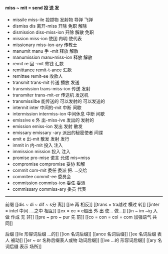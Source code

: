 #### miss ~ mit = send 投 送 发

- missile miss-ile 投掷物 发射物 导弹 飞弹
- dismiss dis 离开-miss 开除 免职 解除
- dismission diss-miss-ion 开除 解散 免职
- mission miss-ion 使团 冉明 使代表
- missionary miss-ion-ary 传教士
- manumit manu 手 -mit 释放 解散
- manumission manu-miss-ion 释放 解散
- remit re 回 -mit 寄钱 汇款 
- remittance remit-t-ance 汇款
- remittee remit-ee 收款人
- transmit trans-mit 传送 播放 发送
- transmission trans-miss-ion 传送 发射
- transmiter trans-mit-er 传送机 发送机
- transmissilbe 能传送的 可以发射的 可以发送的
- intermit inter 中间的-mit  中断 间歇  
- intermission intermiss-ion 中间休息 中断 间歇
- emissive e 外 出-miss-ive 发出的 发射的 
- emission emiss-ion  发出  发射 散发
- emissary emissary -ary 派出的秘密使者 间谍
- emit e 出-mit 散发 发射 发行
- immit in 内-mit 投入 注入
- immission mission 投入 注入
- promise pro-mise 诺言 允诺 mis=miss 
- compromise compromise 妥协 和解
- commit com-mit 委任 委派 把. ...交给 
- commitee commit-ee 委员会
- commission commiss-ion 委任 委派
- commissary commiss-ary  委员 代表

---
前缀 
[[dis  ~ di ~ dif ~ s分 离]]
[[re  再  相反]]
[[trans  = tra越过 横过 转]]
[[inter = intel 中间 ....之中 相互]]
[[ex  = ec = e超出 外 出 使... 做...]]
[[in  ~ im ~ig 入 做 作成  无 非]]
[[pre  ~ pro ~ pur 先 前]]
[[co = con  = col = com  加强语气 共同]]

后缀
[[ile 形容词后缀  ...的]]
[[ion  名词后缀]]
[[ance 名词后缀]]
[[ee 名词后缀 表人 被动]]
[[er  ~ or 名称后缀表人或物 动词后缀]]
[[ive ...的 形容词后缀]]
[[ary 名词后缀 表示 场所]]
